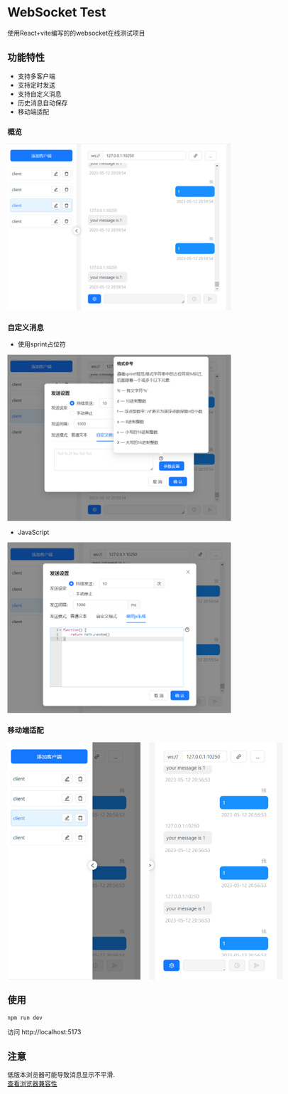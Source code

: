 # WebSocket Test
使用React+vite编写的的websocket在线测试项目
## 功能特性
* 支持多客户端
* 支持定时发送
* 支持自定义消息
* 历史消息自动保存
* 移动端适配
### 概览
<img src="https://raw.githubusercontent.com/lao-boli/ws-test/master/image/overview.png" width="600px">

### 自定义消息
* 使用sprint占位符
<img src="https://raw.githubusercontent.com/lao-boli/ws-test/master/image/sprintf.png" width="600px">

* JavaScript
<img src="https://raw.githubusercontent.com/lao-boli/ws-test/master/image/js.png" width="600px">

### 移动端适配
<div style="display: flex">
<img style="margin-right: 20px" src="https://raw.githubusercontent.com/lao-boli/ws-test/master/image/mobile2.png" width="300px">
<img src="https://raw.githubusercontent.com/lao-boli/ws-test/master/image/mobile1.png" width="300px">
</div>

## 使用
```
npm run dev
```
访问 http://localhost:5173
## 注意
低版本浏览器可能导致消息显示不平滑.  
[查看浏览器兼容性](https://developer.mozilla.org/zh-CN/docs/Web/CSS/scroll-behavior#%E6%B5%8F%E8%A7%88%E5%99%A8%E5%85%BC%E5%AE%B9%E6%80%A7)

